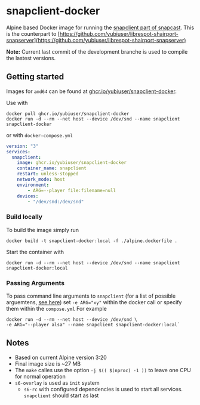 # snapclient-docker

Alpine based Docker image for running the [snapclient part of snapcast](https://github.com/badaix/snapcast). This is the counterpart to [https://github.com/yubiuser/librespot-shairport-snapserver](https://github.com/yubiuser/librespot-shairport-snapserver)

 **Note:** Current last commit of the development branche is used to compile the lastest versions.

## Getting started

Images for `amd64` can be found at [ghcr.io/yubiuser/snapclient-docker](ghcr.io/yubiuser/snapclient-docker).

Use with

```plain
docker pull ghcr.io/yubiuser/snapclient-docker
docker run -d --rm --net host --device /dev/snd --name snapclient snapclient-docker
```

or with `docker-compose.yml`

```yml
version: "3"
services:
  snapclient:
    image: ghcr.io/yubiuser/snapclient-docker
    container_name: snapclient
    restart: unless-stopped
    network_mode: host
    environment:
        - ARG=--player file:filename=null
    devices:
        - "/dev/snd:/dev/snd"
```

### Build locally

To build the image simply run

`docker build -t snapclient-docker:local -f ./alpine.dockerfile .`

Start the container with

`docker run -d --rm --net host --device /dev/snd --name snapclient snapclient-docker:local`

### Passing Arguments

To pass command line arguments to `snapclient` (for a list of possible arguemtens, [see here](https://github.com/badaix/snapcast#client))
set `-e ARG="xy"` within the docker call or specify them within the `compose.yml`
For example

```shell
docker run -d --rm --net host --device /dev/snd \
-e ARG="--player alsa" --name snapclient snapclient-docker:local`
```

## Notes

- Based on current Alpine version 3:20
- Final image size is ~27 MB
- The `make` calles use the option `-j $(( $(nproc) -1 ))` to leave one CPU for normal operation
- `s6-overlay` is used as `init` system
  - `s6-rc` with configured dependencies is used to start all services. `snapclient` should start as last
